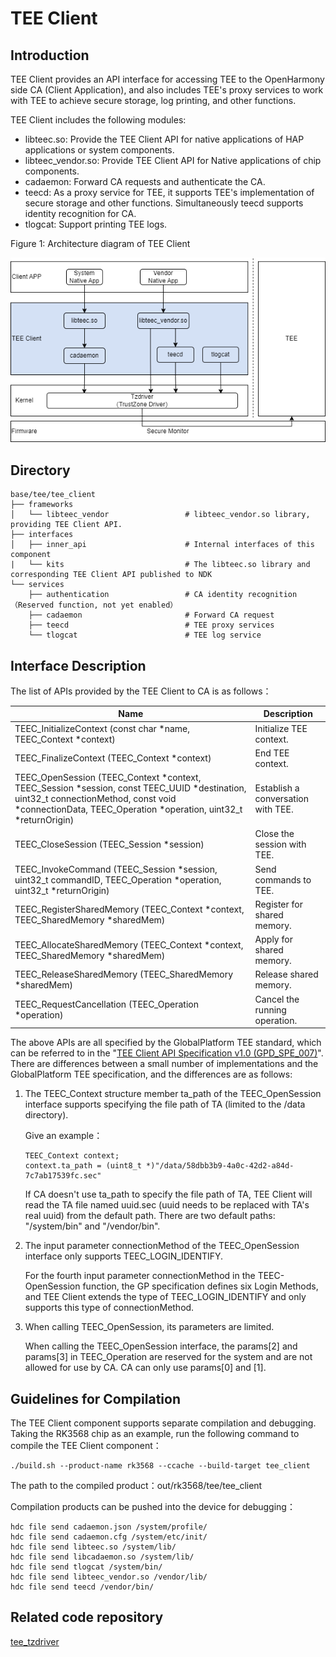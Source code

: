# TEE Client

## Introduction

TEE Client provides an API interface for accessing TEE to the OpenHarmony side CA (Client Application), and also includes TEE's proxy services to work with TEE to achieve secure storage, log printing, and other functions.

TEE Client includes the following modules:

- libteec.so: Provide the TEE Client API for native applications of HAP applications or system components.
- libteec_vendor.so: Provide TEE Client API for Native applications of chip components.
- cadaemon: Forward CA requests and authenticate the CA.
- teecd: As a proxy service for TEE, it supports TEE's implementation of secure storage and other functions. Simultaneously teecd supports identity recognition for CA.
- tlogcat: Support printing TEE logs.

Figure 1: Architecture diagram of TEE Client

![](figures/tee_client.drawio_en.png)

## Directory

```
base/tee/tee_client
├── frameworks
│   └── libteec_vendor                 # libteec_vendor.so library, providing TEE Client API.
├── interfaces                         
│   ├── inner_api                      # Internal interfaces of this component
|   └── kits                           # The libteec.so library and corresponding TEE Client API published to NDK
└── services
    ├── authentication                 # CA identity recognition（Reserved function, not yet enabled）
    ├── cadaemon                       # Forward CA request
    ├── teecd                          # TEE proxy services
    └── tlogcat                        # TEE log service
```

## Interface Description

The list of APIs provided by the TEE Client to CA is as follows：

| Name                                                         | Description                 |
| ------------------------------------------------------------ | -------------------- |
| TEEC_InitializeContext (const char *name, TEEC_Context *context) | Initialize TEE context.    |
| TEEC_FinalizeContext (TEEC_Context *context)                 | End TEE context.      |
| TEEC_OpenSession (TEEC_Context *context, TEEC_Session *session, const TEEC_UUID *destination, uint32_t connectionMethod, const void *connectionData, TEEC_Operation *operation, uint32_t *returnOrigin) | Establish a conversation with TEE.    |
| TEEC_CloseSession (TEEC_Session *session)                    | Close the session with TEE.    |
| TEEC_InvokeCommand (TEEC_Session *session, uint32_t commandID, TEEC_Operation *operation, uint32_t *returnOrigin) | Send commands to TEE.      |
| TEEC_RegisterSharedMemory (TEEC_Context *context, TEEC_SharedMemory *sharedMem) | Register for shared memory.       |
| TEEC_AllocateSharedMemory (TEEC_Context *context, TEEC_SharedMemory *sharedMem) | Apply for shared memory.       |
| TEEC_ReleaseSharedMemory (TEEC_SharedMemory *sharedMem)      | Release shared memory.       |
| TEEC_RequestCancellation (TEEC_Operation *operation)         | Cancel the running operation. |

The above APIs are all specified by the GlobalPlatform TEE standard, which can be referred to in the "[TEE Client API Specification v1.0 (GPD_SPE_007)](https://globalplatform.org/specs-library/?filter-committee=tee)". There are differences between a small number of implementations and the GlobalPlatform TEE specification, and the differences are as follows:

1. The TEEC_Context structure member ta_path of the TEEC_OpenSession interface supports specifying the file path of TA (limited to the /data directory).

   Give an example：

   ```
   TEEC_Context context;
   context.ta_path = (uint8_t *)"/data/58dbb3b9-4a0c-42d2-a84d-7c7ab17539fc.sec"
   ```

   If CA doesn't use ta_path to specify the file path of TA, TEE Client will read the TA file named uuid.sec (uuid needs to be replaced with TA's real uuid) from the default path. There are two default paths: "/system/bin" and "/vendor/bin".

2. The input parameter connectionMethod of the TEEC_OpenSession interface only supports TEEC_LOGIN_IDENTIFY.

   For the fourth input parameter connectionMethod in the TEEC-OpenSession function, the GP specification defines six Login Methods, and TEE Client extends the type of TEEC_LOGIN_IDENTIFY and only supports this type of connectionMethod.

3. When calling TEEC_OpenSession, its parameters are limited.

   When calling the TEEC_OpenSession interface, the params[2] and params[3] in TEEC_Operation are reserved for the system and are not allowed for use by CA. CA can only use params[0] and [1].

## Guidelines for Compilation

The TEE Client component supports separate compilation and debugging. Taking the RK3568 chip as an example, run the following command to compile the TEE Client component：

```
./build.sh --product-name rk3568 --ccache --build-target tee_client
```

The path to the compiled product：out/rk3568/tee/tee_client

Compilation products can be pushed into the device for debugging：

```
hdc file send cadaemon.json /system/profile/
hdc file send cadaemon.cfg /system/etc/init/
hdc file send libteec.so /system/lib/
hdc file send libcadaemon.so /system/lib/
hdc file send tlogcat /system/bin/
hdc file send libteec_vendor.so /vendor/lib/
hdc file send teecd /vendor/bin/
```

## Related code repository

[tee_tzdriver](https://gitee.com/openharmony-sig/tee_tee_tzdriver)
